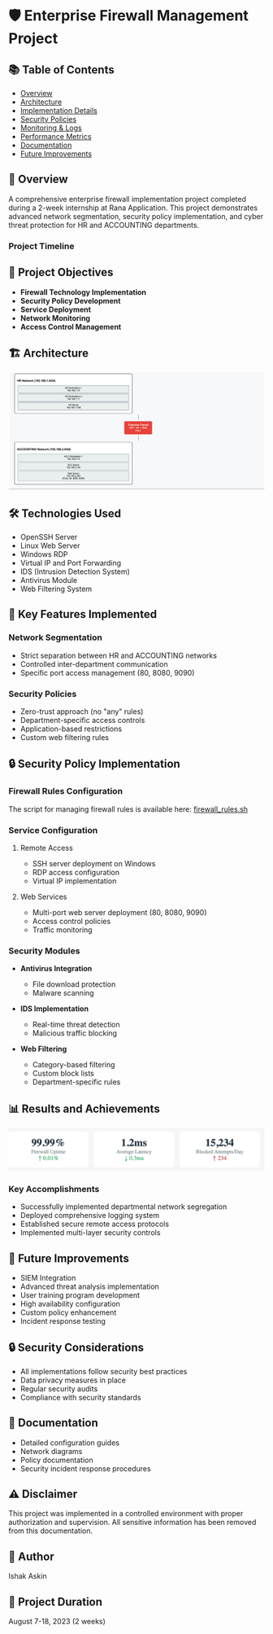 # 🛡️ Enterprise Firewall Management Project

## 📚 Table of Contents
- [Overview](#overview)
- [Architecture](#network-architecture)
- [Implementation Details](#implementation-details)
- [Security Policies](#security-policies)
- [Monitoring & Logs](#monitoring--logs)
- [Performance Metrics](#performance-metrics)
- [Documentation](#documentation)
- [Future Improvements](#future-improvements)

## 🌟 Overview
A comprehensive enterprise firewall implementation project completed during a 2-week internship at Rana Application. This project demonstrates advanced network segmentation, security policy implementation, and cyber threat protection for HR and ACCOUNTING departments.

### Project Timeline

## 🎯 Project Objectives
- **Firewall Technology Implementation**
- **Security Policy Development**
- **Service Deployment**
- **Network Monitoring**
- **Access Control Management**

## 🏗️ Architecture
![Architecture](HrNetworks.png)

## 🛠️ Technologies Used
- OpenSSH Server
- Linux Web Server
- Windows RDP
- Virtual IP and Port Forwarding
- IDS (Intrusion Detection System)
- Antivirus Module
- Web Filtering System

## 🔑 Key Features Implemented

### Network Segmentation
- Strict separation between HR and ACCOUNTING networks
- Controlled inter-department communication
- Specific port access management (80, 8080, 9090)

### Security Policies
- Zero-trust approach (no "any" rules)
- Department-specific access controls
- Application-based restrictions
- Custom web filtering rules
## 🔒 Security Policy Implementation

### Firewall Rules Configuration
The script for managing firewall rules is available here:
[firewall_rules.sh](firewall_rules.sh)

### Service Configuration
1. Remote Access
   - SSH server deployment on Windows
   - RDP access configuration
   - Virtual IP implementation

2. Web Services
   - Multi-port web server deployment (80, 8080, 9090)
   - Access control policies
   - Traffic monitoring

### Security Modules
- **Antivirus Integration**
  - File download protection
  - Malware scanning

- **IDS Implementation**
  - Real-time threat detection
  - Malicious traffic blocking

- **Web Filtering**
  - Category-based filtering
  - Custom block lists
  - Department-specific rules

## 📊 Results and Achievements
![Performance Metrics](metrics.png)

### Key Accomplishments
- Successfully implemented departmental network segregation
- Deployed comprehensive logging system
- Established secure remote access protocols
- Implemented multi-layer security controls

## 🔄 Future Improvements
- SIEM Integration
- Advanced threat analysis implementation
- User training program development
- High availability configuration
- Custom policy enhancement
- Incident response testing

## 🔒 Security Considerations
- All implementations follow security best practices
- Data privacy measures in place
- Regular security audits
- Compliance with security standards

## 📝 Documentation
- Detailed configuration guides
- Network diagrams
- Policy documentation
- Security incident response procedures

## ⚠️ Disclaimer
This project was implemented in a controlled environment with proper authorization and supervision. All sensitive information has been removed from this documentation.

## 👤 Author
Ishak Askin

## 📅 Project Duration
August 7-18, 2023 (2 weeks)
